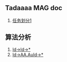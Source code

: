 ## Tadaaaa MAG doc

1. [任务划分1](task1.md)

## 算法分析
1. [Id->Id->*](Id_Id_*.md)
2. [Id->AA.AuId->*](Id_AA.AuId_*.md)
